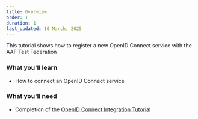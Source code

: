 ```yaml
---
title: Overview
order: 1
duration: 1
last_updated: 10 March, 2025
---
```


This tutorial shows how to register a new OpenID Connect service with the AAF Test Federation

### What you'll learn

- How to connect an OpenID Connect service

### What you'll need

- Completion of the [OpenID Connect Integration Tutorial](/openid-connect-integration/01-overview)

